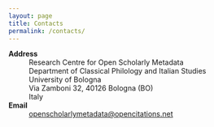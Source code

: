 ```yaml
---
layout: page
title: Contacts
permalink: /contacts/
---
```


<dl>
    <dt><strong>Address</strong></dt>
    <dd>Research Centre for Open Scholarly Metadata<br />
        Department of Classical Philology and Italian Studies<br />
        University of Bologna<br />
        Via Zamboni 32, 40126 Bologna (BO)<br />
        Italy</dd>
    <dt><strong>Email</strong></dt>
    <dd><a href="mailto:openscholarlymetadata@opencitations.net">openscholarlymetadata@opencitations.net</a></dd>
</dl>